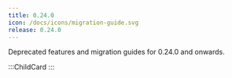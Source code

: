 ```yaml
---
title: 0.24.0
icon: /docs/icons/migration-guide.svg
release: 0.24.0
---
```


Deprecated features and migration guides for 0.24.0 and onwards.

:::ChildCard
:::